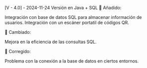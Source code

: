 [V - 4.0] - 2024-11-24
Versión en Java + SQL
🔹 Añadido:

Integración con base de datos SQL para almacenar información de usuarios.
Integración con un escáner portatil de códigos QR.

🔹 Cambiado:

Mejora en la eficiencia de las consultas SQL.

🔹 Corregido:

Problema con la conexión a la base de datos en ciertos entornos.